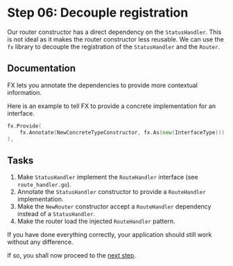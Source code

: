 # Step 06: Decouple registration

Our router constructor has a direct dependency on the `StatusHandler`. This is not ideal as it makes the router constructor less reusable. We can use the `fx` library to decouple the registration of the `StatusHandler` and the `Router`.

## Documentation

FX lets you annotate the dependencies to provide more contextual information.

Here is an example to tell FX to provide a concrete implementation for an interface.

```go
fx.Provide(
    fx.Annotate(NewConcreteTypeConstructor, fx.As(new(InterfaceType))),
),
```

## Tasks

1. Make `StatusHandler` implement the `RouteHandler` interface (see `route_handler.go`).
2. Annotate the `StatusHandler` constructor to provide a `RouteHandler` implementation.
3. Make the `NewRouter` constructor accept a `RouteHandler` dependency instead of a `StatusHandler`.
4. Make the router load the injected `RouteHandler` pattern.

If you have done everything correctly, your application should still work without any difference.

If so, you shall now proceed to the [next step](../step-07/README.md).
